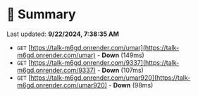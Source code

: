# 📖 Summary
Last updated: **9/22/2024, 7:38:35 AM**

- `GET` [https://talk-m6gd.onrender.com/umar](https://talk-m6gd.onrender.com/umar) - **Down** (149ms)
- `GET` [https://talk-m6gd.onrender.com/9337](https://talk-m6gd.onrender.com/9337) - **Down** (107ms)
- `GET` [https://talk-m6gd.onrender.com/umar920](https://talk-m6gd.onrender.com/umar920) - **Down** (98ms)
